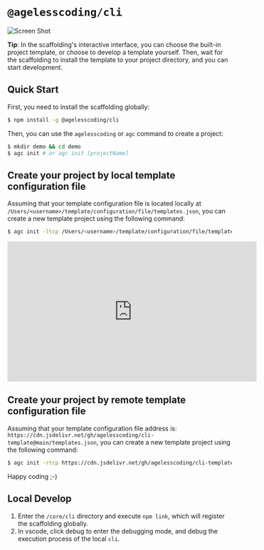 # `@agelesscoding/cli`

![Screen Shot](https://cdn.jsdelivr.net/gh/agelesscoding/cli@main/core/cli/screenshot.gif)

**Tip**: In the scaffolding's interactive interface, you can choose the built-in project template, or choose to develop a template yourself. Then, wait for the scaffolding to install the template to your project directory, and you can start development.

## Quick Start

First, you need to install the scaffolding globally:

```bash
$ npm install -g @agelesscoding/cli
```

Then, you can use the `agelesscoding` or `agc` command to create a project:

```bash
$ mkdir demo && cd demo
$ agc init # or agc init [projectName]
```

## Create your project by local template configuration file

Assuming that your template configuration file is located locally at `/Users/<username>/template/configuration/file/templates.json`, you can create a new template project using the following command:

```bash
$ agc init -ltcp /Users/<username>/template/configuration/file/templates.json
```

<iframe width="560" height="315" src="https://www.youtube.com/embed/WXIXwLpGRG8" title="YouTube video player" frameborder="0" allow="accelerometer; autoplay; clipboard-write; encrypted-media; gyroscope; picture-in-picture; web-share" allowfullscreen></iframe>

## Create your project by remote template configuration file

Assuming that your template configuration file address is: `https://cdn.jsdelivr.net/gh/agelesscoding/cli-template@main/templates.json`, you can create a new template project using the following command:

```bash
$ agc init -rtcp https://cdn.jsdelivr.net/gh/agelesscoding/cli-template@main/templates.json
```

Happy coding ;-)

## Local Develop

1. Enter the `/core/cli` directory and execute `npm link`, which will register the scaffolding globally.
2. In vscode, click debug to enter the debugging mode, and debug the execution process of the local `cli`.
